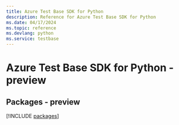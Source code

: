 ```yaml
---
title: Azure Test Base SDK for Python
description: Reference for Azure Test Base SDK for Python
ms.date: 04/17/2024
ms.topic: reference
ms.devlang: python
ms.service: testbase
---
```

# Azure Test Base SDK for Python - preview
## Packages - preview
[!INCLUDE [packages](test-base-index.md)]